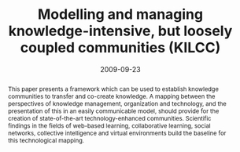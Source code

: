 ---
abstract: This paper presents a framework which can be used to establish knowledge  communities
  to transfer and co-create knowledge. A mapping between the  perspectives of knowledge
  management, organization and technology, and the  presentation of this in an easily
  communicable model, should provide for the creation  of state-of-the-art technology-enhanced
  communities. Scientific findings in the fields of  web-based learning, collaborative
  learning, social networks, collective intelligence  and virtual environments build
  the baseline for this technological mapping.
authors:
- Paul Pöltner
- Thomas Grechenig
date: '2009-09-23'
featured: false
links:
- name: Publik
  url: https://publik.tuwien.ac.at/showentry.php?ID=183640&lang=2
publication: 'Vortrag: The 12th International Conference "Interactive Computer aided
  Learning", Villach, Austria; 23.09.2009 - 25.09.2009; in: "Proceedings of ICL2009",
  Carinthia Tech Institute, (2009), S. 149 - 158'
publication_types:
- '1'
publishDate: '2009-09-23'
title: Modelling and managing knowledge-intensive, but loosely coupled communities
  (KILCC)
url_pdf: ''
---